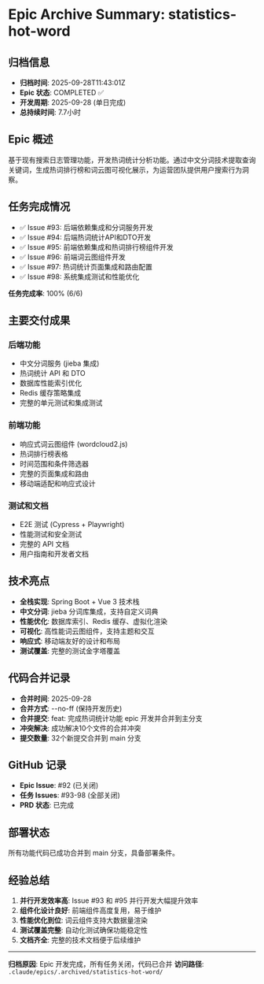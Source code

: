# Epic Archive Summary: statistics-hot-word

## 归档信息
- **归档时间**: 2025-09-28T11:43:01Z
- **Epic 状态**: COMPLETED ✅
- **开发周期**: 2025-09-28 (单日完成)
- **总持续时间**: 7.7小时

## Epic 概述
基于现有搜索日志管理功能，开发热词统计分析功能。通过中文分词技术提取查询关键词，生成热词排行榜和词云图可视化展示，为运营团队提供用户搜索行为洞察。

## 任务完成情况
- ✅ Issue #93: 后端依赖集成和分词服务开发
- ✅ Issue #94: 后端热词统计API和DTO开发
- ✅ Issue #95: 前端依赖集成和热词排行榜组件开发
- ✅ Issue #96: 前端词云图组件开发
- ✅ Issue #97: 热词统计页面集成和路由配置
- ✅ Issue #98: 系统集成测试和性能优化

**任务完成率**: 100% (6/6)

## 主要交付成果

### 后端功能
- 中文分词服务 (jieba 集成)
- 热词统计 API 和 DTO
- 数据库性能索引优化
- Redis 缓存策略集成
- 完整的单元测试和集成测试

### 前端功能
- 响应式词云图组件 (wordcloud2.js)
- 热词排行榜表格
- 时间范围和条件筛选器
- 完整的页面集成和路由
- 移动端适配和响应式设计

### 测试和文档
- E2E 测试 (Cypress + Playwright)
- 性能测试和安全测试
- 完整的 API 文档
- 用户指南和开发者文档

## 技术亮点
- **全栈实现**: Spring Boot + Vue 3 技术栈
- **中文分词**: jieba 分词库集成，支持自定义词典
- **性能优化**: 数据库索引、Redis 缓存、虚拟化渲染
- **可视化**: 高性能词云图组件，支持主题和交互
- **响应式**: 移动端友好的设计和布局
- **测试覆盖**: 完整的测试金字塔覆盖

## 代码合并记录
- **合并时间**: 2025-09-28
- **合并方式**: --no-ff (保持开发历史)
- **合并提交**: feat: 完成热词统计功能 epic 开发并合并到主分支
- **冲突解决**: 成功解决10个文件的合并冲突
- **提交数量**: 32个新提交合并到 main 分支

## GitHub 记录
- **Epic Issue**: #92 (已关闭)
- **任务 Issues**: #93-98 (全部关闭)
- **PRD 状态**: 已完成

## 部署状态
所有功能代码已成功合并到 main 分支，具备部署条件。

## 经验总结
1. **并行开发效率高**: Issue #93 和 #95 并行开发大幅提升效率
2. **组件化设计良好**: 前端组件高度复用，易于维护
3. **性能优化到位**: 词云组件支持大数据量渲染
4. **测试覆盖完整**: 自动化测试确保功能稳定性
5. **文档齐全**: 完整的技术文档便于后续维护

---
**归档原因**: Epic 开发完成，所有任务关闭，代码已合并
**访问路径**: `.claude/epics/.archived/statistics-hot-word/`
